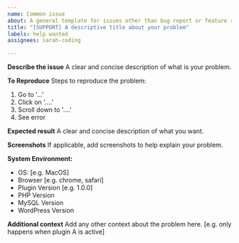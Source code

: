 ```yaml
---
name: Common issue
about: A general template for issues other than bug report or feature request
title: "[SUPPORT] A descriptive title about your problem"
labels: help wanted
assignees: sarah-coding

---
```


**Describe the issue**
A clear and concise description of what is your problem.

**To Reproduce**
Steps to reproduce the problem:
1. Go to '...'
2. Click on '....'
3. Scroll down to '....'
4. See error

**Expected result**
A clear and concise description of what you want.

**Screenshots**
If applicable, add screenshots to help explain your problem.

**System Environment:**
 - OS: [e.g. MacOS]
 - Browser [e.g. chrome, safari]
 - Plugin Version [e.g. 1.0.0]
 - PHP Version
 - MySQL Version
 - WordPress Version

**Additional context**
Add any other context about the problem here. [e.g. only happens when plugin A is active]

